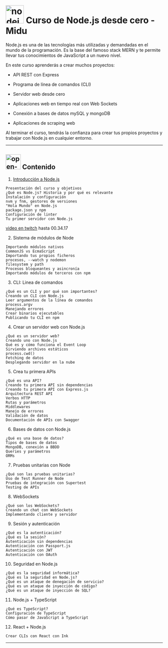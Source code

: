# <img width="58" height="58" src="https://img.icons8.com/color/58/nodejs.png" alt="nodejs"/>  Curso de Node.js desde cero - Midu

Node.js es una de las tecnologías más utilizadas y demandadas en el mundo de la programación. Es la base del famoso stack MERN y te permite llevar tus conocimientos de JavaScript a un nuevo nivel.

En este curso aprenderás a crear muchos proyectos:

- API REST con Express

- Programa de línea de comandos (CLI)

- Servidor web desde cero

- Aplicaciones web en tiempo real con Web Sockets

- Conexión a bases de datos mySQL y mongoDB

- Aplicaciones de scraping web

Al terminar el curso, tendrás la confianza para crear tus propios proyectos y trabajar con Node.js en cualquier entorno.

---

## <img width="48" height="48" src="https://img.icons8.com/color/48/open-book--v1.png" alt="open-book--v1"/>  Contenido

1. [Introducción a Node.js](https://github.com/eugenia1984/CursoPracticoDeNodeJSDesdeCeroConMidu/blob/main/teoria/01_introduccion_nodejs.md)
```
Presentación del curso y objetivos
¿Qué es Node.js? Historia y por qué es relevante
Instalación y configuración
nvm y fnm, gestores de versiones
"Hola Mundo" en Node.js
package.json y npm
Configuración de linter
Tu primer servidor con Node.js
```

[video en twitch](https://www.twitch.tv/videos/1876988801) hasta 00.34.17

2. Sistema de módulos de Node
```
Importando módulos nativos
CommonJS vs EcmaScript
Importando tus propios ficheros
procesos, --watch y nodemon
filesystem y path
Procesos bloqueantes y asincronía
Importando módulos de terceros con npm
```

3. CLI: Linea de comandos
```
¿Qué es un CLI y por qué son importantes?
Creando un CLI con Node.js
Leer argumentos de la línea de comandos
process.argv
Manejando errores
Crear binarios ejecutables
Publicando tu CLI en npm
```

4. Crear un servidor web con Node.js
```
¿Qué es un servidor web?
Creando uno con Node.js
Qué es y cómo funciona el Event Loop
Sirviendo archivos estáticos
process.cwd()
Fetching de datos
Desplegando servidor en la nube
```

5. Crea tu primera APIs
```
¿Qué es una API?
Creando tu primera API sin dependencias
Creando tu primera API con Express.js
Arquitectura REST API
Verbos HTTP
Rutas y parámetros
Middlewares
Manejo de errores
Validación de datos
Documentación de APIs con Swagger
```

6. Bases de datos con Node.js
```
¿Qué es una base de datos?
Tipos de bases de datos
MongoDB, conexión a BBDD
Queries y parámetros
ORMs
```

7. Pruebas unitarias con Node
```
¿Qué son las pruebas unitarias?
Uso de Test Runner de Node
Pruebas de integración con Supertest
Testing de APIs
```

8. WebSockets
```
¿Qué son los WebSockets?
Creando un chat con WebSockets
Implementando cliente y servidor
```

9. Sesión y autenticación
```
¿Qué es la autenticación?
¿Qué es la sesión?
Autenticación sin dependencias
Autenticación con Passport.js
Autenticación con JWT
Autenticación con OAuth
```

10. Seguridad en Node.js
```
¿Qué es la seguridad informática?
¿Qué es la seguridad en Node.js?
¿Qué es un ataque de denegación de servicio?
¿Qué es un ataque de inyección de código?
¿Qué es un ataque de inyección de SQL?
```

11. Node.js + TypeScript
```
¿Qué es TypeScript?
Configuración de TypeScript
Cómo pasar de JavaScript a TypeScript
```

12. React + Node.js
```
Crear CLIs con React con Ink
```


---

